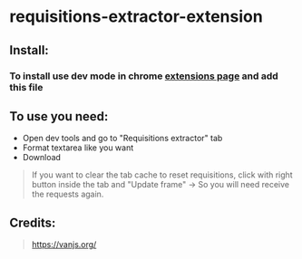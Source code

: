 # requisitions-extractor-extension

## Install:
### To install use dev mode in chrome [extensions page](chrome://extensions/) and add this file

## To use you need: 
 - Open dev tools and go to "Requisitions extractor" tab
 - Format textarea like you want
 - Download

> If you want to clear the tab cache to reset requisitions, click with right button inside the tab and "Update frame" -> So you will need receive the requests again.

## Credits:
 > https://vanjs.org/